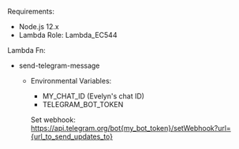 Requirements:
- Node.js 12.x
- Lambda Role: Lambda_EC544

Lambda Fn:
- send-telegram-message
  - Environmental Variables:
    - MY_CHAT_ID (Evelyn's chat ID)
    - TELEGRAM_BOT_TOKEN
    
    
    Set webhook: https://api.telegram.org/bot{my_bot_token}/setWebhook?url={url_to_send_updates_to}
